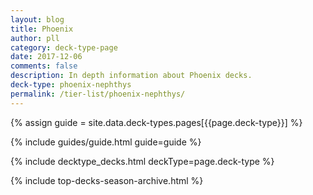```yaml
---
layout: blog
title: Phoenix
author: pll
category: deck-type-page
date: 2017-12-06
comments: false
description: In depth information about Phoenix decks.
deck-type: phoenix-nephthys
permalink: /tier-list/phoenix-nephthys/ 
---
```


{% assign guide = site.data.deck-types.pages[{{page.deck-type}}] %}

{% include guides/guide.html guide=guide %}

{% include decktype_decks.html deckType=page.deck-type %}

{% include top-decks-season-archive.html %}